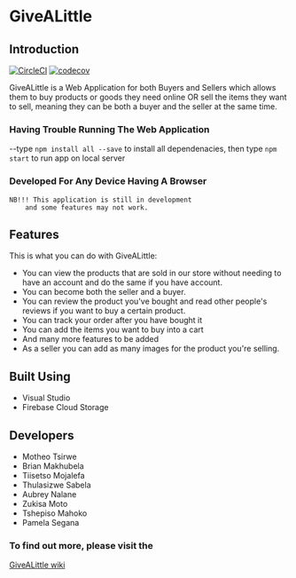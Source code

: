 # GiveALittle

## Introduction

[![CircleCI](https://circleci.com/gh/tiisetsohub/GiveALittle/tree/dummy-transaction.svg?style=svg)](https://circleci.com/gh/tiisetsohub/GiveALittle/tree/dummy-transaction)
[![codecov](https://codecov.io/gh/tiisetsohub/GiveALittle/branch/main/graph/badge.svg?token=UP3WVJRWXL)](https://codecov.io/gh/tiisetsohub/GiveALittle)

GiveALittle is a Web Application for both Buyers and Sellers which allows them to buy products 
or goods they need online OR sell the items they want to sell,
meaning they can be both a buyer and the seller at the same time. 

### Having Trouble Running The Web Application

--type `npm install all --save` to install all dependenacies,
  then type `npm start` to run app on local server
  
### Developed For Any Device Having A Browser
    NB!!! This application is still in development
        and some features may not work.
        
## Features

This is what you can do with GiveALittle:

* You can view the products that are sold in our store without needing to
  have an account and do the same if you have account.
* You can become both the seller and a buyer.
* You can review the product you've bought and read other
  people's reviews if you want to buy a certain product.
* You can track your order after you have bought it
* You can add the items you want to buy into a cart
* And many more features to be added
* As a seller you can add as many images for the product you're selling.

## Built Using

* Visual Studio
* Firebase Cloud Storage

## Developers

* Motheo Tsirwe
* Brian Makhubela
* Tiisetso Mojalefa
* Thulasizwe Sabela
* Aubrey Nalane
* Zukisa Moto
* Tshepiso Mahoko
* Pamela Segana


### To find out more, please visit the 
[GiveALittle wiki](https://github.com/tiisetsohub/GiveALittle/wiki)
